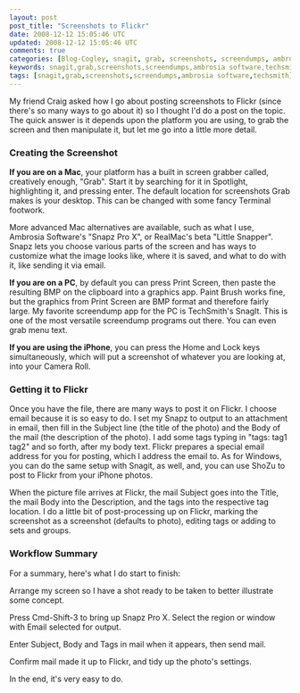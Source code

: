 ```yaml
---           
layout: post
post_title: "Screenshots to Flickr"
date: 2008-12-12 15:05:46 UTC
updated: 2008-12-12 15:05:46 UTC
comments: true
categories: [Blog-Cogley, snagit, grab, screenshots, screendumps, ambrosia software, techsmith]
keywords: snagit,grab,screenshots,screendumps,ambrosia software,techsmith
tags: [snagit,grab,screenshots,screendumps,ambrosia software,techsmith]
---
```

 

[](http://www.flickr.com/photos/81796435@N00/3096904847 "View 'Google Labs Adds Task List' on Flickr.com")My friend Craig asked how I go about posting screenshots to Flickr (since there's so many ways to go about it) so I thought I'd do a post on the topic. The quick answer is it depends upon the platform you are using, to grab the screen and then manipulate it, but let me go into a little more detail. 


### Creating the Screenshot



**If you are on a Mac**, your platform has a built in screen grabber called, creatively enough, "Grab". Start it by searching for it in Spotlight, highlighting it, and pressing enter. The default location for screenshots Grab makes is your desktop. This can be changed with some fancy Terminal footwork. 


More advanced Mac alternatives are available, such as what I use, Ambrosia Software's "Snapz Pro X", or RealMac's beta "Little Snapper". Snapz lets you choose various parts of the screen and has ways to customize what the image looks like, where it is saved, and what to do with it, like sending it via email. 


**If you are on a PC**, by default you can press Print Screen, then paste the resulting BMP on the clipboard into a graphics app. Paint Brush works fine, but the graphics from Print Screen are BMP format and therefore fairly large. My favorite screendump app for the PC is TechSmith's SnagIt. This is one of the most versatile screendump programs out there. You can even grab menu text. 


**If you are using the iPhone**, you can press the Home and Lock keys simultaneously, which will put a screenshot of whatever you are looking at, into your Camera Roll. 


### Getting it to Flickr



Once you have the file, there are many ways to post it on Flickr. I choose email because it is so easy to do. I set my Snapz to output to an attachment in email, then fill in the Subject line (the title of the photo) and the Body of the mail (the description of the photo). I add some tags typing in "tags: tag1 tag2" and so forth, after my body text. Flickr prepares a special email address for you for posting, which I address the email to. As for Windows, you can do the same setup with Snagit, as well, and, you can use ShoZu to post to Flickr from your iPhone photos. 


When the picture file arrives at Flickr, the mail Subject goes into the Title, the mail Body into the Description, and the tags into the respective tag location. I do a little bit of post-processing up on Flickr, marking the screenshot as a screenshot (defaults to photo), editing tags or adding to sets and groups. 


### Workflow Summary



For a summary, here's what I do start to finish: 





Arrange my screen so I have a shot ready to be taken to better illustrate some concept. 


Press Cmd-Shift-3 to bring up Snapz Pro X. Select the region or window with Email selected for output.


Enter Subject, Body and Tags in mail when it appears, then send mail.


Confirm mail made it up to Flickr, and tidy up the photo's settings.





In the end, it's very easy to do. 

